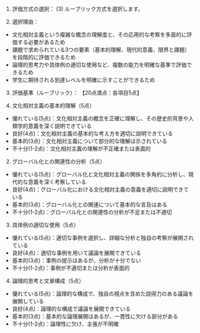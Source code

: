 1. 評価方式の選択：
(3) ルーブリック方式を選択します。

2. 選択理由：
- 文化相対主義という複雑な概念の理解度と、その応用的な考察を多面的に評価する必要があるため
- 課題で求められている3つの要素（基本的理解、現代的意義、限界と課題）を段階的に評価できるため
- 論理的思考力や具体例の適切な使用など、複数の能力を明確な基準で評価できるため
- 学生に期待される到達レベルを明確に示すことができるため

3. 評価基準（ルーブリック）：
【20点満点：各項目5点】

1. 文化相対主義の基本的理解（5点）
- 優れている(5点)：文化相対主義の概念を正確に理解し、その歴史的背景や人類学的意義を深く説明できている
- 良好(4点)：文化相対主義の基本的な考え方を適切に説明できている
- 基本的(3点)：文化相対主義について部分的な理解は示されている
- 不十分(1-2点)：文化相対主義の理解が不正確または表面的

2. グローバル化との関連性の分析（5点）
- 優れている(5点)：グローバル化と文化相対主義の関係を多角的に分析し、現代的な意義を深く考察している
- 良好(4点)：グローバル化における文化相対主義の意義を適切に説明できている
- 基本的(3点)：グローバル化との関連について基本的な言及はある
- 不十分(1-2点)：グローバル化との関連性の分析が不足または不適切

3. 具体例の適切な使用（5点）
- 優れている(5点)：適切な事例を選択し、詳細な分析と独自の考察が展開されている
- 良好(4点)：適切な事例を用いて議論を展開できている
- 基本的(3点)：事例の提示はあるが、分析が十分でない
- 不十分(1-2点)：事例が不適切または分析が表面的

4. 論理的思考と文章構成（5点）
- 優れている(5点)：論理的な構成で、独自の視点を含めた説得力のある議論を展開している
- 良好(4点)：論理的な構成で議論を展開できている
- 基本的(3点)：基本的な論理展開はあるが、一貫性に欠ける部分がある
- 不十分(1-2点)：論理性に欠け、主張が不明確